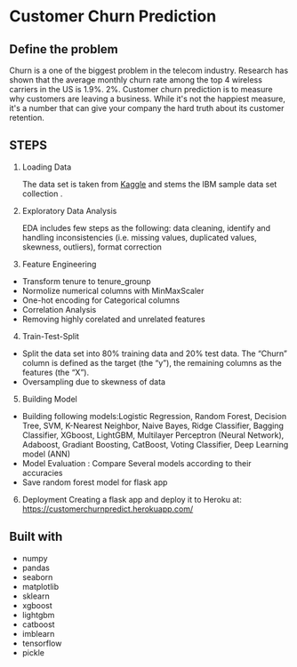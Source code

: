 # Customer Churn Prediction
## Define the problem
Churn is a one of the biggest problem in the telecom industry. Research has shown that the average monthly churn rate among the top 4 wireless carriers in the US is 1.9%. 2%. Customer churn prediction is to measure why customers are leaving a business. While it's not the happiest measure, it's a number that can give your company the hard truth about its customer retention. 


## STEPS
1. Loading Data 

   The data set is taken from [Kaggle](https://www.kaggle.com/blastchar/telco-customer-churn) and stems the IBM sample data set collection .

2. Exploratory Data Analysis

   EDA includes few steps as the following: data cleaning, identify and handling inconsistencies (i.e. missing values, duplicated values, skewness, outliers), format correction

3. Feature Engineering
* Transform tenure to tenure_grounp
* Normolize numerical columns with MinMaxScaler
* One-hot encoding for Categorical columns
* Correlation Analysis 
* Removing highly corelated and unrelated  features 

4. Train-Test-Split
* Split the data set into 80% training data and 20% test data. The “Churn” column is defined as the target (the “y”), the remaining columns as the features (the “X”).
* Oversampling due to skewness of data

5. Building Model 
* Building following models:Logistic Regression, Random Forest, Decision Tree, SVM, K-Nearest Neighbor, Naive Bayes, Ridge Classifier, Bagging Classifier, XGboost, LightGBM, Multilayer Perceptron (Neural Network), Adaboost, Gradiant Boosting, CatBoost, Voting Classifier, Deep Learning model (ANN)
* Model Evaluation : Compare Several models according to their accuracies
* Save random forest model for flask app

6. Deployment
Creating a flask app and deploy it to Heroku at: https://customerchurnpredict.herokuapp.com/

## Built with
* numpy
* pandas 
* seaborn
* matplotlib
* sklearn
* xgboost
* lightgbm
* catboost
* imblearn
* tensorflow 
* pickle
